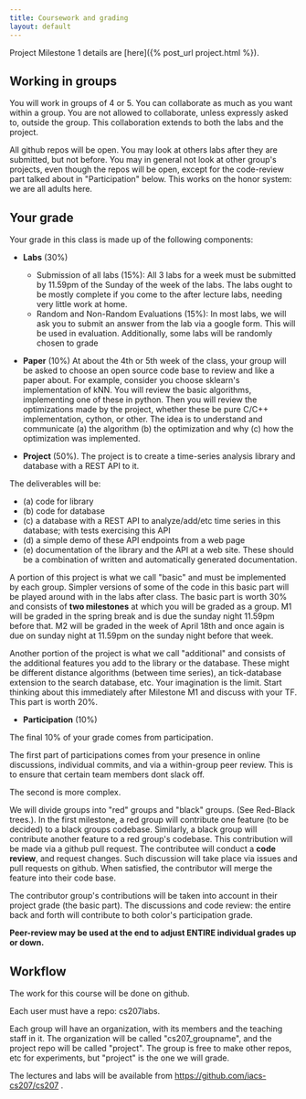 ```yaml
---
title: Coursework and grading
layout: default
---
```


Project Milestone 1 details are [here]({% post_url project.html %}).

## Working in groups

You will work in groups of 4 or 5. You can collaborate as much as you want within a group. You are not allowed to collaborate, unless expressly asked to, outside the group. This collaboration extends to both the labs and the project.

All github repos will be open. You may look at others labs after they are submitted, but not before. You may in general not look at other group's projects, even though the repos will be open, except for the code-review part talked about in "Participation" below. This works on the honor system: we are all adults here.

## Your grade

Your grade in this class is made up of the following components:

- **Labs** (30%)
    - Submission of all labs (15%): All 3 labs for a week must be submitted by 11.59pm of the Sunday of the week of the labs. The labs ought to be mostly complete if you come to the after lecture labs, needing very little work at home.
    - Random and Non-Random Evaluations (15%): In most labs, we will ask you to submit an answer from the lab via a google form. This will be used in evaluation. Additionally, some labs will be randomly chosen to grade

 - **Paper** (10%) At about the 4th or 5th week of the class, your group will be asked to choose an open source code base to review and like a paper about. For example, consider you choose sklearn's implementation of kNN. You will review the basic algorithms, implementing one of these in python. Then you will review the optimizations made by the project, whether these be pure C/C++ implementation, cython, or other. The idea is to understand and communicate (a) the algorithm (b) the optimization and why (c) how the optimization was implemented.

- **Project** (50%). The project is to create a time-series analysis library and database with a REST API to it.

The deliverables will be:

- (a) code for library
- (b) code for database
- (c) a database with a REST API to analyze/add/etc time series in this database; with tests exercising this API
- (d) a simple demo of these API endpoints from a web page
- (e) documentation of the library and the API at a web site. These should be a combination of written and automatically generated documentation.

A portion of this project is what we call "basic" and must be implemented by each group. Simpler versions of some of the code in this basic part will be played around with in the labs after class. The basic part is worth 30% and consists of **two milestones** at which you will be graded as a group. M1 will be graded in the spring break and is due the sunday night 11.59pm before that. M2 will be graded in the week of April 18th and once again is due on sunday night at 11.59pm on the sunday night before that week.

Another portion of the project is what we call "additional" and consists of the additional features you add to the library or the database. These might be different distance algorithms (between time series), an tick-database extension to the search database, etc. Your imagination is the limit. Start thinking about this immediately after Milestone M1 and discuss with your TF. This part is worth 20%.

- **Participation** (10%)

 The final 10% of your grade comes from participation.

The first part of participations comes from your presence in online discussions, individual commits, and via a within-group peer review. This is to ensure that certain team members dont slack off.

The second is more complex.

 We will divide groups into "red" groups and "black" groups. (See Red-Black trees.). In the first milestone, a red group will contribute one feature (to be decided) to a black groups codebase. Similarly, a black group will contribute another feature to a red group's codebase. This contribution will be made via a github pull request. The contributee will conduct a **code review**, and request changes. Such discussion will take place via issues and pull requests on github. When satisfied, the contributor will merge the feature into their code base.

 The contributor group's contributions will be taken into account in their project grade (the basic part). The discussions and code review: the entire back and forth will contribute to both color's participation grade.


**Peer-review may be used at the end to adjust ENTIRE individual grades up or down.**

## Workflow

The work for this course will be done on github.

Each user must have a repo: cs207labs.

Each group will have an organization, with its members and the teaching staff in it. The organization will be called "cs207_groupname", and the project repo will be called "project". The group is free to make other repos, etc for experiments, but "project" is the one we will grade.

The lectures and labs will be available from https://github.com/iacs-cs207/cs207 .
